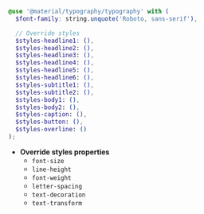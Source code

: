 ```scss
@use '@material/typography/typography' with (
  $font-family: string.unquote('Roboto, sans-serif'),

  // Override styles
  $styles-headline1: (),
  $styles-headline2: (),
  $styles-headline3: (),
  $styles-headline4: (),
  $styles-headline5: (),
  $styles-headline6: (),
  $styles-subtitle1: (),
  $styles-subtitle2: (),
  $styles-body1: (),
  $styles-body2: (),
  $styles-caption: (),
  $styles-button: (),
  $styles-overline: ()
);
```

- **Override styles properties**
  - `font-size`
  - `line-height`
  - `font-weight`
  - `letter-spacing`
  - `text-decoration`
  - `text-transform`
